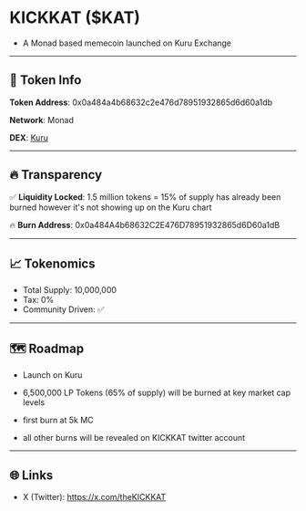 # KICKKAT ($KAT)

- A Monad based memecoin launched on Kuru Exchange


----


## 🔗 Token Info

**Token Address**: 0x0a484a4b68632c2e476d78951932865d6d60a1db  

**Network**: Monad

**DEX**: [Kuru](https://kuru.exchange)


----


## 🔥 Transparency

✅ **Liquidity Locked**: 1.5 million tokens = 15% of supply has already been burned however it's not showing up on the Kuru chart

🔥 **Burn Address**: 0x0a484A4b68632C2E476D78951932865d6D60a1dB


----


## 📈 Tokenomics

- Total Supply: 10,000,000
- Tax: 0% 
- Community Driven: ✅


----


## 🗺️ Roadmap

- Launch on Kuru
  
- 6,500,000 LP Tokens (65% of supply) will be burned at key market cap levels
  
- first burn at 5k MC
  
- all other burns will be revealed on KICKKAT twitter account 

----


## 🌐 Links

 - X (Twitter): https://x.com/theKICKKAT

